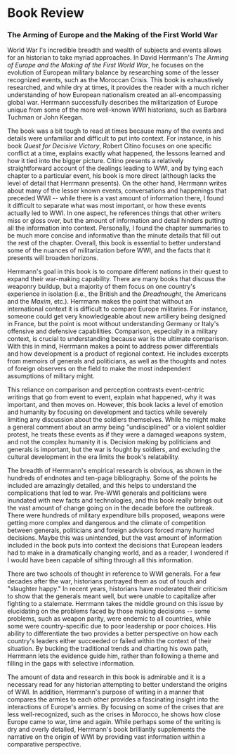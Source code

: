 # Book Review 

### The Arming of Europe and the Making of the First World War

World War I's incredible breadth and wealth of subjects and events allows for an historian to take myriad approaches. In David Herrmann's *The Arming of Europe and the Making of the First World War*, he focuses on the evolution of European military balance by researching some of the lesser recognized events, such as the Moroccan Crisis. This book is exhaustively researched, and while dry at times, it provides the reader with a much richer understanding of how European nationalism created an all-encompassing global war. Herrmann successfully describes the militarization of Europe unique from some of the more well-known WWI historians, such as Barbara Tuchman or John Keegan.

The book was a bit tough to read at times because many of the events and details were unfamiliar and difficult to put into context. For instance, in his book *Quest for Decisive Victory*, Robert Citino focuses on one specific conflict at a time, explains exactly what happened, the lessons learned and how it tied into the bigger picture. Citino presents a relatively straightforward account of the dealings leading to WWI, and by tying each chapter to a particular event, his book is more direct (although lacks the level of detail that Herrmann presents). On the other hand, Herrmann writes about many of the lesser known events, conversations and happenings that preceded WWI -- while there is a vast amount of information there, I found it difficult to separate what was most important, or how these events actually led to WWI. In one aspect, he references things that other writers miss or gloss over, but the amount of information and detail hinders putting all the information into context. Personally, I found the chapter summaries to be much more concise and informative than the minute details that fill out the rest of the chapter. Overall, this book is essential to better understand some of the nuances of militarization before WWI, and the facts that it presents will broaden horizons.

Herrmann's goal in this book is to compare different nations in their quest to expand their war-making capability. There are many books that discuss the weaponry buildup, but a majority of them focus on one country's experience in isolation (i.e., the British and the *Dreadnought*, the Americans and the *Maxim*, etc.). Herrmann makes the point that without an international context it is difficult to compare Europe militaries. For instance, someone could get very knowledgeable about new artillery being designed in France, but the point is moot without understanding Germany or Italy's offensive and defensive capabilities. Comparison, especially in a military context, is crucial to understanding because war is the ultimate comparison. With this in mind, Herrmann makes a point to address power differentials and how development is a product of regional context. He includes excerpts from memoirs of generals and politicians, as well as the thoughts and notes of foreign observers on the field to make the most independent assumptions of military might.

This reliance on comparison and perception contrasts event-centric writings that go from event to event, explain what happened, why it was important, and then moves on. However, this book lacks a level of emotion and humanity by focusing on development and tactics while severely limiting any discussion about the soldiers themselves. While he might make a general comment about an army being "undisciplined" or a violent soldier protest, he treats these events as if they were a damaged weapons system, and not the complex humanity it is. Decision making by politicians and generals is important, but the war is fought by soldiers, and excluding the cultural development in the era limits the book's relatability.

The breadth of Herrmann's empirical research is obvious, as shown in the hundreds of endnotes and ten-page bibliography. Some of the points he included are amazingly detailed, and this helps to understand the complications that led to war. Pre-WWI generals and politicians were inundated with new facts and technologies, and this book really brings out the vast amount of change going on in the decade before the outbreak. There were hundreds of military expenditure bills proposed, weapons were getting more complex and dangerous and the climate of competition between generals, politicians and foreign advisors forced many hurried decisions. Maybe this was unintended, but the vast amount of information included in the book puts into context the decisions that European leaders had to make in a dramatically changing world, and as a reader, I wondered if I would have been capable of sifting through all this information.

There are two schools of thought in reference to WWI generals. For a few decades after the war, historians portrayed them as out of touch and "slaughter happy." In recent years, historians have moderated their criticism to show that the generals meant well, but were unable to capitalize after fighting to a stalemate. Herrmann takes the middle ground on this issue by elucidating on the problems faced by those making decisions -- some problems, such as weapon parity, were endemic to all countries, while some were country-specific due to poor leadership or poor choices. His ability to differentiate the two provides a better perspective on how each country's leaders either succeeded or failed within the context of their situation. By bucking the traditional trends and charting his own path, Herrmann lets the evidence guide him, rather than following a theme and filling in the gaps with selective information.

The amount of data and research in this book is admirable and it is a necessary read for any historian attempting to better understand the origins of WWI. In addition, Herrmann's purpose of writing in a manner that compares the armies to each other provides a fascinating insight into the interactions of Europe's armies. By focusing on some of the crises that are less well-recognized, such as the crises in Morocco, he shows how close Europe came to war, time and again. While perhaps some of the writing is dry and overly detailed, Herrmann's book brilliantly supplements the narrative on the origin of WWI by providing vast information within a comparative perspective.
